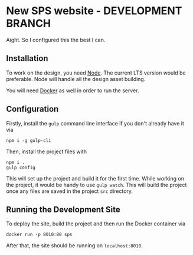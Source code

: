 # New SPS website - DEVELOPMENT BRANCH

Aight. So I configured this the best I can.

## Installation
To work on the design, you need [Node](https://nodejs.org). The current LTS version would be preferable. Node will handle all the design asset building.

You will need [Docker](https://www.docker.com/) as well in order to run the server.

## Configuration
Firstly, install the `gulp` command line interface if you don't already have it via
```
npm i -g gulp-cli
```

Then, install the project files with
```
npm i .
gulp config
```
This will set up the project and build it for the first time. While working on the project, it would be handy to use `gulp watch`. This will build the project once any files are saved in the project `src` directory.

## Running the Development Site
To deploy the site, build the project and then run the Docker container via
```
docker run -p 8010:80 sps
```

After that, the site should be running on `localhost:8010`.
